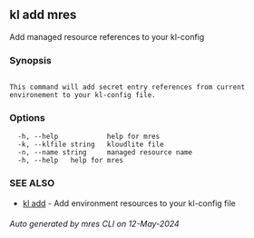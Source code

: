 ## kl add mres

Add managed resource references to your kl-config

### Synopsis

```

This command will add secret entry references from current environement to your kl-config file.

```

### Options

```
  -h, --help            help for mres
  -k, --klfile string   kloudlite file
  -n, --name string     managed resource name
  -h, --help   help for mres
```

### SEE ALSO

* [kl add](kl_add.md)  - Add environment resources to your kl-config file

###### Auto generated by mres CLI on 12-May-2024
